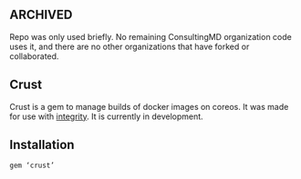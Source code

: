 ## ARCHIVED

Repo was only used briefly. No remaining ConsultingMD organization code uses it, and there are no other organizations that have forked or collaborated.

## Crust
Crust is a gem to manage builds of docker images on coreos.  It was made for use with [integrity](http://integrityapp.com/).  It is currently in development.

## Installation
```
gem ‘crust’
```

